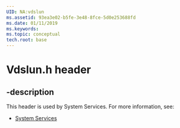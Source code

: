 ```yaml
---
UID: NA:vdslun
ms.assetid: 93ea3e02-b5fe-3e48-8fce-5d0e253688fd
ms.date: 01/11/2019
ms.keywords: 
ms.topic: conceptual
tech.root: base
---
```


# Vdslun.h header


## -description


This header is used by System Services. For more information, see:

- [System Services](../_base/index.md)

